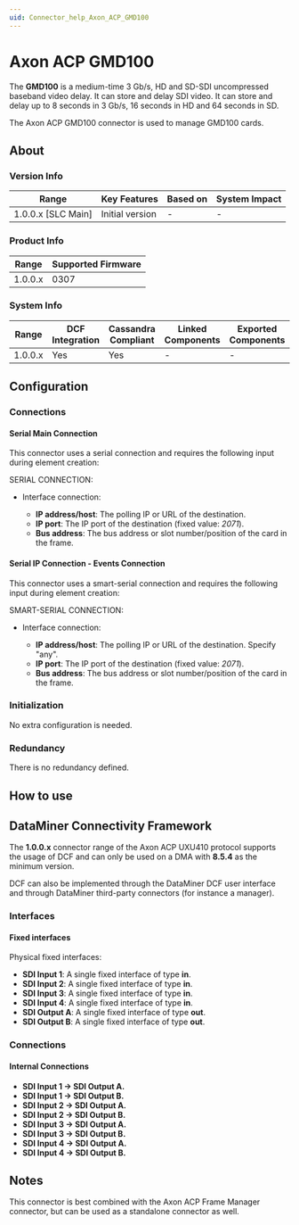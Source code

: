 ```yaml
---
uid: Connector_help_Axon_ACP_GMD100
---
```


# Axon ACP GMD100

The **GMD100** is a medium-time 3 Gb/s, HD and SD-SDI uncompressed baseband video delay. It can store and delay SDI video. It can store and delay up to 8 seconds in 3 Gb/s, 16 seconds in HD and 64 seconds in SD.

The Axon ACP GMD100 connector is used to manage GMD100 cards.

## About

### Version Info

| Range                | Key Features     | Based on     | System Impact     |
|----------------------|------------------|--------------|-------------------|
| 1.0.0.x \[SLC Main\] | Initial version  | \-           | \-                |

### Product Info

| Range     | Supported Firmware     |
|-----------|------------------------|
| 1.0.0.x   | 0307                   |

### System Info

| Range     | DCF Integration     | Cassandra Compliant     | Linked Components     | Exported Components     |
|-----------|---------------------|-------------------------|-----------------------|-------------------------|
| 1.0.0.x   | Yes                 | Yes                     | \-                    | \-                      |

## Configuration

### Connections

#### Serial Main Connection

This connector uses a serial connection and requires the following input during element creation:

SERIAL CONNECTION:

- Interface connection:

  - **IP address/host**: The polling IP or URL of the destination.
  - **IP port**: The IP port of the destination (fixed value: *2071*).
  - **Bus address**: The bus address or slot number/position of the card in the frame.

#### Serial IP Connection - Events Connection

This connector uses a smart-serial connection and requires the following input during element creation:

SMART-SERIAL CONNECTION:

- Interface connection:

  - **IP address/host**: The polling IP or URL of the destination. Specify "any".
  - **IP port**: The IP port of the destination (fixed value: *2071*).
  - **Bus address**: The bus address or slot number/position of the card in the frame.

### Initialization

No extra configuration is needed.

### Redundancy

There is no redundancy defined.

## How to use

## DataMiner Connectivity Framework

The **1.0.0.x** connector range of the Axon ACP UXU410 protocol supports the usage of DCF and can only be used on a DMA with **8.5.4** as the minimum version.

DCF can also be implemented through the DataMiner DCF user interface and through DataMiner third-party connectors (for instance a manager).

### Interfaces

#### Fixed interfaces

Physical fixed interfaces:

- **SDI Input 1**: A single fixed interface of type **in**.
- **SDI Input 2**: A single fixed interface of type **in**.
- **SDI Input 3**: A single fixed interface of type **in**.
- **SDI Input 4**: A single fixed interface of type **in**.
- **SDI Output A**: A single fixed interface of type **out**.
- **SDI Output B**: A single fixed interface of type **out**.

### Connections

#### Internal Connections

- **SDI Input 1 -\> SDI Output A.**
- **SDI Input 1 -\> SDI Output B.**
- **SDI Input 2 -\> SDI Output A.**
- **SDI Input 2 -\> SDI Output B.**
- **SDI Input 3 -\> SDI Output A.**
- **SDI Input 3 -\> SDI Output B.**
- **SDI Input 4 -\> SDI Output A.**
- **SDI Input 4 -\> SDI Output B.**

## Notes

This connector is best combined with the Axon ACP Frame Manager connector, but can be used as a standalone connector as well.
